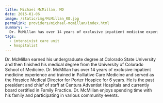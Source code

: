 ```yaml
---
title: Michael McMillan, MD
date: 2015-01-06
image: /static/img/McMillan_RO.jpg
permalink: providers/michael-mcmillan/index.html
summary: >-
  Dr. McMillan has over 14 years of exclusive inpatient medicine experience and trained in Palliative Care Medicine.
tags:
  - intensivist care unit
  - hospitalist
---
```

Dr. McMillan earned his undergraduate degree at Colorado State University and then finished his medical degree from the University of Colorado School of Medicine. Dr. McMillan has over 14 years of exclusive inpatient medicine experience and trained in Palliative Care Medicine and served as the Hospice Medical Director for Porter Hospice for 6 years. He is the past president and chief of staff at Centura Adventist Hospitals and currently board certified in Family Practice. Dr. McMillan enjoys spending time with his family and participating in various community events.